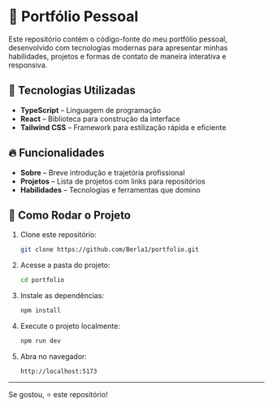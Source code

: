 # 🌟 Portfólio Pessoal

Este repositório contém o código-fonte do meu portfólio pessoal, desenvolvido com tecnologias modernas para apresentar minhas habilidades, projetos e formas de contato de maneira interativa e responsiva.

## 🚀 Tecnologias Utilizadas

- **TypeScript** – Linguagem de programação
- **React** – Biblioteca para construção da interface
- **Tailwind CSS** – Framework para estilização rápida e eficiente

## 🔥 Funcionalidades

- **Sobre** – Breve introdução e trajetória profissional
- **Projetos** – Lista de projetos com links para repositórios
- **Habilidades** – Tecnologias e ferramentas que domino

## 📌 Como Rodar o Projeto

1. Clone este repositório:
   ```sh
   git clone https://github.com/Berla1/portfolio.git
   ```

2. Acesse a pasta do projeto:
   ```sh
   cd portfolio
   ```

3. Instale as dependências:
   ```sh
   npm install
   ```

4. Execute o projeto localmente:
   ```sh
   npm run dev
   ```

5. Abra no navegador:
   ```
   http://localhost:5173
   ```

---

Se gostou, ⭐ este repositório!
